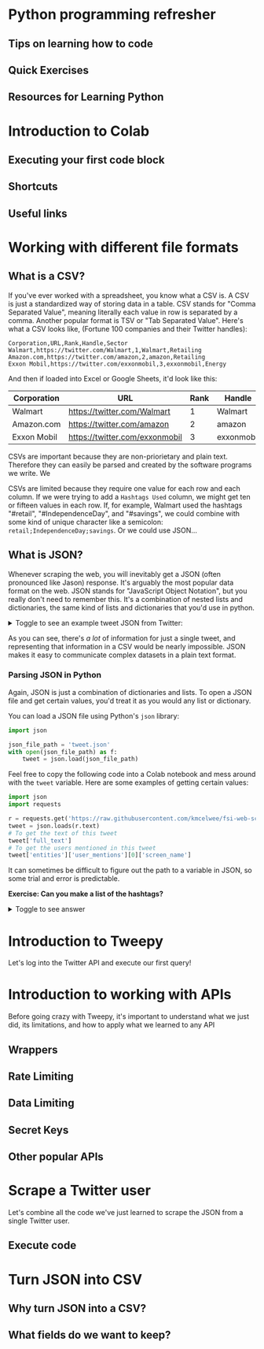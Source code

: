 # Python programming refresher

## Tips on learning how to code

## Quick Exercises

## Resources for Learning Python 


# Introduction to Colab

## Executing your first code block

## Shortcuts

## Useful links



# Working with different file formats

## What is a CSV?

If you've ever worked with a spreadsheet, you know what a CSV is. A CSV is just
a standardized way of storing data in a table. CSV stands for "Comma Separated
Value", meaning literally each value in row is separated by a comma. Another 
popular format is TSV or "Tab Separated Value". Here's what a CSV looks like,
(Fortune 100 companies and their Twitter handles):

```CSV
Corporation,URL,Rank,Handle,Sector
Walmart,https://twitter.com/Walmart,1,Walmart,Retailing
Amazon.com,https://twitter.com/amazon,2,amazon,Retailing
Exxon Mobil,https://twitter.com/exxonmobil,3,exxonmobil,Energy
```

And then if loaded into Excel or Google Sheets, it'd look like this:

| Corporation | URL                            | Rank | Handle     | Sector    | 
|-------------|--------------------------------|------|------------|-----------| 
| Walmart     | https://twitter.com/Walmart    | 1    | Walmart    | Retailing | 
| Amazon.com  | https://twitter.com/amazon     | 2    | amazon     | Retailing | 
| Exxon Mobil | https://twitter.com/exxonmobil | 3    | exxonmobil | Energy    | 

CSVs are important because they are non-priorietary and plain text. Therefore
they can easily be parsed and created by the software programs we write. We 

CSVs are limited because they require one value for each row and each column. 
If we were trying to add a `Hashtags Used` column, we might get ten or fifteen
values in each row. If, for example, Walmart used the hashtags "#retail", 
"#IndependenceDay", and "#savings", we could combine with some kind of unique
character like a semicolon: `retail;IndependenceDay;savings`. Or we could
use JSON...

## What is JSON?

Whenever scraping the web, you will inevitably get a JSON (often pronounced
like Jason) response. It's arguably the most popular data format on the web.
JSON stands for "JavaScript Object Notation", but you really don't need to 
remember this. It's a combination of nested lists and dictionaries, the same
kind of lists and dictionaries that you'd use in python.

<details>
<summary>Toggle to see an example tweet JSON from Twitter:</summary>
<pre><code>
{
  "created_at": "Mon Jul 27 19:00:10 +0000 2020",
  "id": 1287825123974750208,
  "id_str": "1287825123974750208",
  "full_text": "There are ten years to go until the @WHO 2030 goal of eliminating #HCV and our actions are more important now than ever. With #WorldHepatitisDay around the corner, hear what Professor Jacob George thinks it\u2019ll take to achieve elimination: https://t.co/SlbgJxJzDk",
  "truncated": false,
  "display_text_range": [
    0,
    238
  ],
  "entities": {
    "hashtags": [
      {
        "text": "HCV",
        "indices": [
          66,
          70
        ]
      },
      {
        "text": "WorldHepatitisDay",
        "indices": [
          126,
          144
        ]
      }
    ],
    "symbols": [],
    "user_mentions": [
      {
        "screen_name": "WHO",
        "name": "World Health Organization (WHO)",
        "id": 14499829,
        "id_str": "14499829",
        "indices": [
          36,
          40
        ]
      }
    ],
    "urls": [],
    "media": [
      {
        "id": 1287825098561527811,
        "id_str": "1287825098561527811",
        "indices": [
          239,
          262
        ],
        "media_url": "http://pbs.twimg.com/ext_tw_video_thumb/1287825098561527811/pu/img/-GrgzBLpAkhh-lqq.jpg",
        "media_url_https": "https://pbs.twimg.com/ext_tw_video_thumb/1287825098561527811/pu/img/-GrgzBLpAkhh-lqq.jpg",
        "url": "https://t.co/SlbgJxJzDk",
        "display_url": "pic.twitter.com/SlbgJxJzDk",
        "expanded_url": "https://twitter.com/abbvie/status/1287825123974750208/video/1",
        "type": "photo",
        "sizes": {
          "thumb": {
            "w": 150,
            "h": 150,
            "resize": "crop"
          },
          "large": {
            "w": 512,
            "h": 512,
            "resize": "fit"
          },
          "medium": {
            "w": 512,
            "h": 512,
            "resize": "fit"
          },
          "small": {
            "w": 512,
            "h": 512,
            "resize": "fit"
          }
        }
      }
    ]
  },
  "extended_entities": {
    "media": [
      {
        "id": 1287825098561527811,
        "id_str": "1287825098561527811",
        "indices": [
          239,
          262
        ],
        "media_url": "http://pbs.twimg.com/ext_tw_video_thumb/1287825098561527811/pu/img/-GrgzBLpAkhh-lqq.jpg",
        "media_url_https": "https://pbs.twimg.com/ext_tw_video_thumb/1287825098561527811/pu/img/-GrgzBLpAkhh-lqq.jpg",
        "url": "https://t.co/SlbgJxJzDk",
        "display_url": "pic.twitter.com/SlbgJxJzDk",
        "expanded_url": "https://twitter.com/abbvie/status/1287825123974750208/video/1",
        "type": "video",
        "sizes": {
          "thumb": {
            "w": 150,
            "h": 150,
            "resize": "crop"
          },
          "large": {
            "w": 512,
            "h": 512,
            "resize": "fit"
          },
          "medium": {
            "w": 512,
            "h": 512,
            "resize": "fit"
          },
          "small": {
            "w": 512,
            "h": 512,
            "resize": "fit"
          }
        },
        "video_info": {
          "aspect_ratio": [
            1,
            1
          ],
          "duration_millis": 23200,
          "variants": [
            {
              "content_type": "application/x-mpegURL",
              "url": "https://video.twimg.com/ext_tw_video/1287825098561527811/pu/pl/CP2MxUPgcPIgHHVc.m3u8?tag=10"
            },
            {
              "bitrate": 832000,
              "content_type": "video/mp4",
              "url": "https://video.twimg.com/ext_tw_video/1287825098561527811/pu/vid/512x512/4ZytClsHjo1Xu3Ov.mp4?tag=10"
            },
            {
              "bitrate": 432000,
              "content_type": "video/mp4",
              "url": "https://video.twimg.com/ext_tw_video/1287825098561527811/pu/vid/320x320/GazJ0V7Ou1aV3R0I.mp4?tag=10"
            }
          ]
        },
        "additional_media_info": {
          "monetizable": false
        }
      }
    ]
  },
  "source": "<a href=\"https://www.spredfast.com/\" rel=\"nofollow\">Khoros</a>",
  "in_reply_to_status_id": null,
  "in_reply_to_status_id_str": null,
  "in_reply_to_user_id": null,
  "in_reply_to_user_id_str": null,
  "in_reply_to_screen_name": null,
  "user": {
    "id": 531892451,
    "id_str": "531892451",
    "name": "AbbVie",
    "screen_name": "abbvie",
    "location": "Global",
    "description": "AbbVie's global handle featuring biopharmaceutical news & updates managed by our corp digital team. Review our guidelines here: http://t.co/qwZuFRpxk5",
    "url": "https://t.co/IibBdsMrEg",
    "entities": {
      "url": {
        "urls": [
          {
            "url": "https://t.co/IibBdsMrEg",
            "expanded_url": "http://www.AbbVie.com",
            "display_url": "AbbVie.com",
            "indices": [
              0,
              23
            ]
          }
        ]
      },
      "description": {
        "urls": [
          {
            "url": "http://t.co/qwZuFRpxk5",
            "expanded_url": "http://bit.ly/AbbVieSocialGuidelines",
            "display_url": "bit.ly/AbbVieSocialGu\u2026",
            "indices": [
              128,
              150
            ]
          }
        ]
      }
    },
    "protected": false,
    "followers_count": 64331,
    "friends_count": 498,
    "listed_count": 899,
    "created_at": "Wed Mar 21 03:42:59 +0000 2012",
    "favourites_count": 1786,
    "utc_offset": null,
    "time_zone": null,
    "geo_enabled": false,
    "verified": true,
    "statuses_count": 6293,
    "lang": null,
    "contributors_enabled": false,
    "is_translator": false,
    "is_translation_enabled": false,
    "profile_background_color": "071D49",
    "profile_background_image_url": "http://abs.twimg.com/images/themes/theme14/bg.gif",
    "profile_background_image_url_https": "https://abs.twimg.com/images/themes/theme14/bg.gif",
    "profile_background_tile": false,
    "profile_image_url": "http://pbs.twimg.com/profile_images/1278082623886278656/pIvFxKYq_normal.jpg",
    "profile_image_url_https": "https://pbs.twimg.com/profile_images/1278082623886278656/pIvFxKYq_normal.jpg",
    "profile_banner_url": "https://pbs.twimg.com/profile_banners/531892451/1591220916",
    "profile_link_color": "071D49",
    "profile_sidebar_border_color": "FFFFFF",
    "profile_sidebar_fill_color": "EFEFEF",
    "profile_text_color": "333333",
    "profile_use_background_image": false,
    "has_extended_profile": false,
    "default_profile": false,
    "default_profile_image": false,
    "following": null,
    "follow_request_sent": null,
    "notifications": null,
    "translator_type": "none"
  },
  "geo": null,
  "coordinates": null,
  "place": null,
  "contributors": null,
  "is_quote_status": false,
  "retweet_count": 2,
  "favorite_count": 5,
  "favorited": false,
  "retweeted": false,
  "possibly_sensitive": false,
  "lang": "en"
}
</code>
</pre>
</details>

As you can see, there's *a lot* of information for just a single tweet, and 
representing that information in a CSV would be nearly impossible. JSON makes it
easy to communicate complex datasets in a plain text format.

### Parsing JSON in Python

Again, JSON is just a combination of dictionaries and lists. To open a JSON
file and get certain values, you'd treat it as you would any list or dictionary.

You can load a JSON file using Python's `json` library:

```python
import json

json_file_path = 'tweet.json'
with open(json_file_path) as f:
    tweet = json.load(json_file_path)

```

Feel free to copy the following code into a Colab notebook and mess around with the `tweet`
variable. Here are some examples of getting certain values:

```python
import json
import requests

r = requests.get('https://raw.githubusercontent.com/kmcelwee/fsi-web-scraping-seminar/main/data/tweet.json')
tweet = json.loads(r.text)
# To get the text of this tweet
tweet['full_text']
# To get the users mentioned in this tweet
tweet['entities']['user_mentions'][0]['screen_name']
```

It can sometimes be difficult to figure out the path to a variable in JSON, so
some trial and error is predictable.

**Exercise: Can you make a list of the hashtags?** 
<details>
    <summary>Toggle to see answer</summary>

```python
import json
import requests

r = requests.get('https://raw.githubusercontent.com/kmcelwee/fsi-web-scraping-seminar/main/data/tweet.json')
tweet = json.loads(r.text)
hashtag_list = []
for hashtag in tweet['entities']['hashtags']:
  hashtag_list.append(hashtag['text'])

print(hashtag_list)
```
</details>



# Introduction to Tweepy

Let's log into the Twitter API and execute our first query!


# Introduction to working with APIs

Before going crazy with Tweepy, it's important to understand what we just did, 
its limitations, and how to apply what we learned to any API

## Wrappers

## Rate Limiting

## Data Limiting

## Secret Keys

## Other popular APIs


# Scrape a Twitter user

Let's combine all the code we've just learned to scrape the JSON from a single 
Twitter user.

## Execute code



# Turn JSON into CSV

## Why turn JSON into a CSV?

## What fields do we want to keep?


